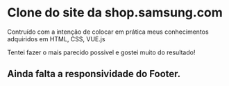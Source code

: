 # Clone do site da shop.samsung.com

Contruído com a intenção de colocar em prática meus
conhecimentos adquiridos em HTML, CSS, VUE.js

Tentei fazer o mais parecido possivel e gostei muito do resultado!

## Ainda falta a responsividade do Footer.
